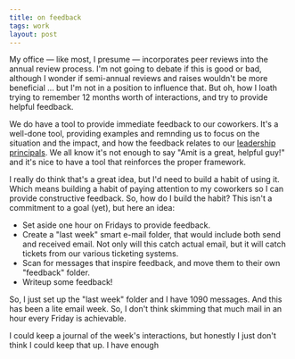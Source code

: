 ```yaml
---
title: on feedback
tags: work
layout: post
---
```


My office — like most, I presume — incorporates peer reviews into the annual review process. I'm not going to debate if this is good or bad, although I wonder if semi-annual reviews and raises wouldn't be more beneficial … but I'm not in a position to influence that. But oh, how I loath trying to remember 12 months worth of interactions, and try to provide helpful feedback.

We do have a tool to provide immediate feedback to our coworkers. It's a well-done tool,  providing examples and remnding us to focus on the situation and the impact, and how the feedback relates to our [leadership principals][lp]. We all know it's not enough to say "Amit is a great, helpful guy!" and it's nice to have a tool that reinforces the proper framework.

I really do think that's a great idea, but I'd need to build a habit of using it. Which means building a habit of paying attention to my coworkers so I can provide constructive feedback. So, how do I build the habit? This isn't a commitment to a goal (yet), but here an idea:

- Set aside one hour on Fridays to provide feedback.
- Create a "last week" smart e-mail folder, that would include both send and received email. Not only will this catch actual email, but it will catch tickets from our various ticketing systems.
- Scan for messages that inspire feedback, and move them to their own "feedback" folder.
- Writeup some feedback!

So, I just set up the "last week" folder and I have 1090 messages. And this has been a lite email week. So, I don't think skimming that much mail in an hour every Friday is achievable.

I could keep a journal of the week's interactions, but honestly I just don't think I could keep that up. I have enough 

[lp]: http://www.amazon.jobs/principles